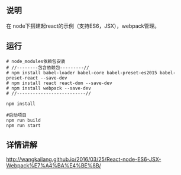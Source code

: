 ## 说明
在 node下搭建起react的示例（支持ES6，JSX），webpack管理。

## 运行

```
# node_modules依赖包安装
# //--------包含依赖包---------//
# npm install babel-loader babel-core babel-preset-es2015 babel-preset-react --save-dev
# npm install react react-dom --save-dev
# npm install webpack --save-dev
# //--------------------------//

npm install

#启动项目
npm run build
npm run start
```

## 详情讲解
http://wangkailang.github.io/2016/03/25/React-node-ES6-JSX-Webpack%E7%A4%BA%E4%BE%8B/